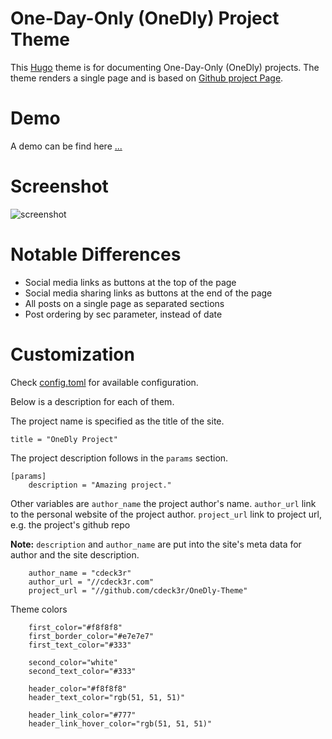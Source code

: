 # One-Day-Only (OneDly) Project Theme

This [Hugo](http://gohugo.io) theme is for documenting One-Day-Only (OneDly) projects. The theme renders a single page and is based on [Github project Page](https://themes.gohugo.io/github-project-landing-page/).


# Demo
A demo can be find here [...](https://github.com/cdeck3r/OneDly-Theme)

# Screenshot
![screenshot](...)

# Notable Differences

* Social media links as buttons at the top of the page
* Social media sharing links as buttons at the end of the page
* All posts on a single page as separated sections
* Post ordering by sec parameter, instead of date

# Customization

Check [config.toml](https://github.com/cdeck3r/OneDly-Theme/blob/master/exampleSite/config.toml) for available configuration. 

Below is a description for each of them.

The project name is specified as the title of the site.
```
title = "OneDly Project"
```

The project description follows in the `params` section.
```
[params]
    description = "Amazing project."
```

Other variables are
`author_name` the project author's name.
`author_url` link to the personal website of the project author.
`project_url` link to project url, e.g. the project's github repo 

**Note:** `description` and `author_name` are put into the site's meta data for author and the site description.

```
    author_name = "cdeck3r"
    author_url = "//cdeck3r.com"
    project_url = "//github.com/cdeck3r/OneDly-Theme"
```

Theme colors
```    
    first_color="#f8f8f8"
    first_border_color="#e7e7e7"
    first_text_color="#333"

    second_color="white"
    second_text_color="#333"

    header_color="#f8f8f8"
    header_text_color="rgb(51, 51, 51)"

    header_link_color="#777"
    header_link_hover_color="rgb(51, 51, 51)"

```

